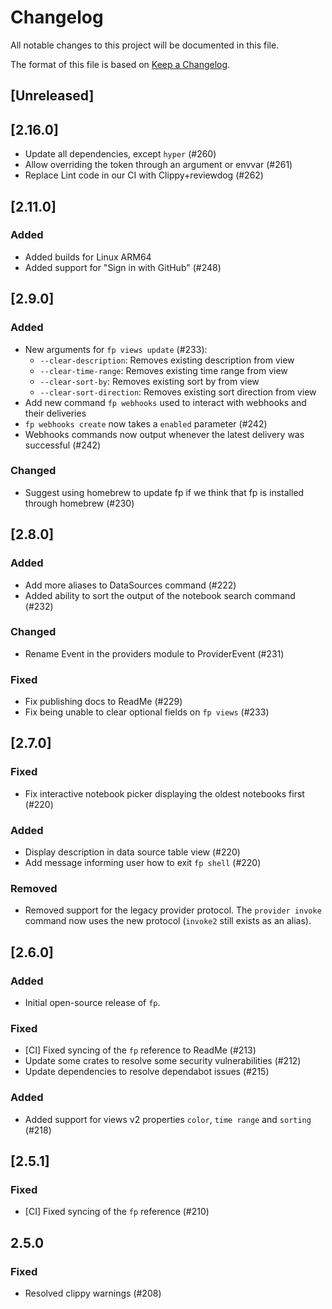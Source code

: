 # Changelog

All notable changes to this project will be documented in this file.

The format of this file is based on [Keep a Changelog](https://keepachangelog.com/en/1.0.0/).

## [Unreleased]

## [2.16.0]

- Update all dependencies, except `hyper` (#260)
- Allow overriding the token through an argument or envvar (#261)
- Replace Lint code in our CI with Clippy+reviewdog (#262)

## [2.11.0]

### Added

- Added builds for Linux ARM64
- Added support for "Sign in with GitHub" (#248)

## [2.9.0]

### Added

- New arguments for `fp views update` (#233):
  - `--clear-description`: Removes existing description from view
  - `--clear-time-range`: Removes existing time range from view
  - `--clear-sort-by`: Removes existing sort by from view
  - `--clear-sort-direction`: Removes existing sort direction from view
- Add new command `fp webhooks` used to interact with webhooks and their deliveries
- `fp webhooks create` now takes a `enabled` parameter (#242)
- Webhooks commands now output whenever the latest delivery was successful (#242)

### Changed

- Suggest using homebrew to update fp if we think that fp is installed through homebrew (#230)

## [2.8.0]

### Added

- Add more aliases to DataSources command (#222)
- Added ability to sort the output of the notebook search command (#232)

### Changed

- Rename Event in the providers module to ProviderEvent (#231)

### Fixed

- Fix publishing docs to ReadMe (#229)
- Fix being unable to clear optional fields on `fp views` (#233)

## [2.7.0]

### Fixed

- Fix interactive notebook picker displaying the oldest notebooks first (#220)

### Added

- Display description in data source table view (#220)
- Add message informing user how to exit `fp shell` (#220)

### Removed

- Removed support for the legacy provider protocol. The `provider invoke`
  command now uses the new protocol (`invoke2` still exists as an alias).

## [2.6.0]

### Added

- Initial open-source release of `fp`.

### Fixed

- [CI] Fixed syncing of the `fp` reference to ReadMe (#213)
- Update some crates to resolve some security vulnerabilities (#212)
- Update dependencies to resolve dependabot issues (#215)

### Added

- Added support for views v2 properties `color`, `time range` and `sorting` (#218)

## [2.5.1]

### Fixed

- [CI] Fixed syncing of the `fp` reference (#210)

## 2.5.0

### Fixed

- Resolved clippy warnings (#208)
